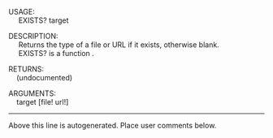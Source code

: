 USAGE:  
&nbsp;&nbsp;&nbsp;&nbsp;&nbsp;EXISTS?&nbsp;target&nbsp;  
  
DESCRIPTION:  
&nbsp;&nbsp;&nbsp;&nbsp;&nbsp;Returns&nbsp;the&nbsp;type&nbsp;of&nbsp;a&nbsp;file&nbsp;or&nbsp;URL&nbsp;if&nbsp;it&nbsp;exists,&nbsp;otherwise&nbsp;blank.  
&nbsp;&nbsp;&nbsp;&nbsp;&nbsp;EXISTS?&nbsp;is&nbsp;a&nbsp;function&nbsp;.  
  
RETURNS:  
&nbsp;&nbsp;&nbsp;&nbsp;(undocumented)  
  
ARGUMENTS:  
&nbsp;&nbsp;&nbsp;&nbsp;target&nbsp;[file!&nbsp;url!]  
___
Above this line is autogenerated. Place user comments below.